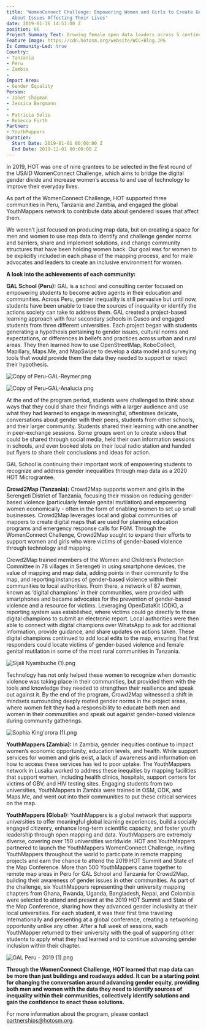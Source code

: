 ```yaml
---
title: 'WomenConnect Challenge: Empowering Women and Girls to Create Gendered Data
  About Issues Affecting Their Lives'
date: 2019-01-16 14:51:00 Z
position: 66
Project Summary Text: Growing female open data leaders across 5 continents
Feature Image: https://cdn.hotosm.org/website/WCC+Blog.JPG
Is Community-Led: true
Country:
- Tanzania
- Peru
- Zambia
- 
Impact Area:
- Gender Equality
Person:
- Janet Chapman
- Jessica Bergmann
- 
- Patricia Solis
- Rebecca Firth
Partner:
- YouthMappers
Duration:
  Start Date: 2019-01-01 00:00:00 Z
  End Date: 2019-12-01 00:00:00 Z
---
```


In 2019, HOT was one of nine grantees to be selected in the first round of the USAID WomenConnect Challenge, which aims to bridge the digital gender divide and increase women’s access to and use of technology to improve their everyday lives.

As part of the WomenConnect Challenge, HOT supported three communities in Peru, Tanzania and Zambia, and engaged the global YouthMappers network to contribute data about gendered issues that affect them.

We weren’t just focused on producing map data, but on creating a space for men and women to use map data to identify and challenge gender norms and barriers, share and implement solutions, and change community structures that have been holding women back. Our goal was for women to be explicitly included in each phase of the mapping process, and for male advocates and leaders to create an inclusive environment for women.

**A look into the achievements of each community:**

**GAL School (Peru):** GAL is a school and consulting center focused on empowering students to become active agents in their education and communities. Across Peru, gender inequality is still pervasive but until now, students have been unable to trace the sources of inequality or identify the actions society can take to address them. GAL created a project-based learning approach with four secondary schools in Cusco and engaged students from three different universities. Each project began with students generating a hypothesis pertaining to gender issues, cultural norms and expectations, or differences in beliefs and practices across urban and rural areas. They then learned how to use OpenStreetMap, KoboCollect, Mapillary, Maps.Me, and MapSwipe to develop a data model and surveying tools that would provide them the data they needed to support or reject their hypothesis.

![Copy of Peru-GAL-Reymer.png](https://cdn.hotosm.org/website/Copy+of+Peru-GAL-Reymer.png)

![Copy of Peru-GAL-Analucia.png](https://cdn.hotosm.org/website/Copy+of+Peru-GAL-Analucia.png)

At the end of the program period, students were challenged to think about ways that they could share their findings with a larger audience and use what they had learned to engage in meaningful, oftentimes delicate, conversations about gender with their peers, students from other schools, and their larger community. Students shared their learning with one another in peer-exchange sessions. Some groups went on to create videos that could be shared through social media, held their own information sessions in schools, and even booked slots on their local radio station and handed out flyers to share their conclusions and ideas for action.

GAL School is continuing their important work of empowering students to recognize and address gender inequalities through map data as a 2020 HOT Micrograntee.

**Crowd2Map (Tanzania):** Crowd2Map supports women and girls in the Serengeti District of Tanzania, focusing their mission on reducing gender-based violence (particularly female genital mutilation) and empowering women economically - often in the form of enabling women to set up small businesses. Crowd2Map leverages local and global communities of mappers to create digital maps that are used for planning education programs and emergency response calls for FGM. Through the WomenConnect Challenge, Crowd2Map sought to expand their efforts to support women and girls who were victims of gender-based violence through technology and mapping.

Crowd2Map trained members of the Women and Children’s Protection Committee in 78 villages in Serengeti in using smartphone devices, the value of mapping and map data, adding points in their community to the map, and reporting instances of gender-based violence within their communities to local authorities. From there, a network of 87 women, known as ‘digital champions’ in their communities, were provided with smartphones and became advocates for the prevention of gender-based violence and a resource for victims. Leveraging OpenDataKit (ODK), a reporting system was established, where victims could go directly to these digital champions to submit an electronic report. Local authorities were then able to connect with digital champions over WhatsApp to ask for additional information, provide guidance, and share updates on actions taken. These digital champions continued to add local edits to the map, ensuring that first responders could locate victims of gender-based violence and female genital mutilation in some of the most rural communities in Tanzania.

![Sijali Nyambuche (1).png](https://cdn.hotosm.org/website/Sijali+Nyambuche+(1).png)

Technology has not only helped these women to recognize when domestic violence was taking place in their communities, but provided them with the tools and knowledge they needed to strengthen their resilience and speak out against it. By the end of the program, Crowd2Map witnessed a shift in mindsets surrounding deeply rooted gender norms in the project areas, where women felt they had a responsibility to educate both men and women in their communities and speak out against gender-based violence during community gatherings.

![Sophia King'orora (1).png](https://cdn.hotosm.org/website/Sophia+King'orora+(1).png)

**YouthMappers (Zambia):** In Zambia, gender inequities continue to impact women’s economic opportunity, education levels, and health. While support services for women and girls exist, a lack of awareness and information on how to access these services has led to poor uptake. The YouthMappers network in Lusaka worked to address these inequities by mapping facilities that support women, including health clinics, hospitals, support centers for victims of GBV, and HIV testing sites. Engaging students from two universities, YouthMappers in Zambia were trained in OSM, ODK, and Maps.Me, and went out into their communities to put these critical services on the map.

**YouthMappers (Global):** YouthMappers is a global network that supports universities to offer meaningful global learning experiences, build a socially engaged citizenry, enhance long-term scientific capacity, and foster youth leadership through open mapping and data. YouthMappers are extremely diverse, covering over 150 universities worldwide. HOT and YouthMappers partnered to launch the YouthMappers WomenConnect Challenge, inviting YouthMappers throughout the world to participate in remote mapping projects and earn the chance to attend the 2019 HOT Summit and State of the Map Conference. More than 500 YouthMappers came together to remote map areas in Peru for GAL School and Tanzania for Crowd2Map, building their awareness of gender issues in other communities. As part of the challenge, six YouthMappers representing their university mapping chapters from Ghana, Rwanda, Uganda, Bangladesh, Nepal, and Colombia were selected to attend and present at the 2019 HOT Summit and State of the Map Conference, sharing how they advanced gender inclusivity at their local universities. For each student, it was their first time traveling internationally and presenting at a global conference, creating a networking opportunity unlike any other. After a full week of sessions, each YouthMapper returned to their university with the goal of supporting other students to apply what they had learned and to continue advancing gender inclusion within their chapter.

![GAL Peru - 2019 (1).png](https://cdn.hotosm.org/website/GAL+Peru+-+2019+(1).png)

**Through the WomenConnect Challenge, HOT learned that map data can be more than just buildings and roadways added. It can be a starting point for changing the conversation around advancing gender equity, providing both men and women with the data they need to identify sources of inequality within their communities, collectively identify solutions and gain the confidence to enact those solutions.**

For more information about the program, please contact partnerships@hotosm.org.